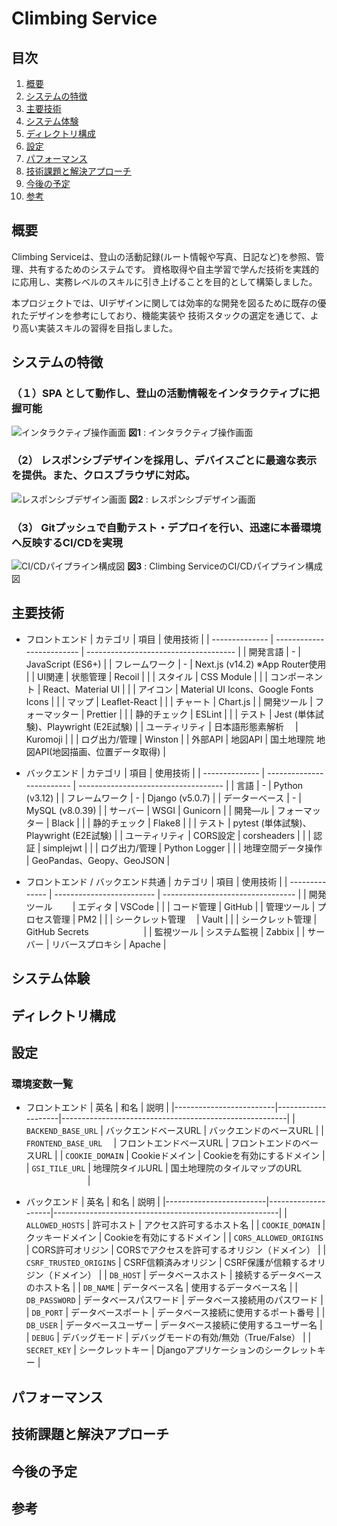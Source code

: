 # Climbing Service

## 目次
1. [概要](#概要)
1. [システムの特徴](#システムの特徴)
1. [主要技術](#主要技術)
1. [システム体験](#システム体験)
1. [ディレクトリ構成](#ディレクトリ構成)
1. [設定](#設定)
1. [パフォーマンス](#パフォーマンス)
1. [技術課題と解決アプローチ](#技術課題と解決アプローチ)
1. [今後の予定](#今後の予定)
1. [参考](#参考)

## 概要
Climbing Serviceは、登山の活動記録(ルート情報や写真、日記など)を参照、管理、共有するためのシステムです。
資格取得や自主学習で学んだ技術を実践的に応用し、実務レベルのスキルに引き上げることを目的として構築しました。

本プロジェクトでは、UIデザインに関しては効率的な開発を図るために既存の優れたデザインを参考にしており、機能実装や
技術スタックの選定を通じて、より高い実装スキルの習得を目指しました。


## システムの特徴
### （１）SPA として動作し、登山の活動情報をインタラクティブに把握可能
![インタラクティブ操作画面](https://github.com/user-attachments/assets/8ed4cc6d-525f-45b8-942d-6932ff6c2e27)
**図1** : インタラクティブ操作画面

### （2） レスポンシブデザインを採用し、デバイスごとに最適な表示を提供。また、クロスブラウザに対応。
![レスポンシブデザイン画面](https://github.com/user-attachments/assets/5a7effc0-07dc-4108-9491-e5311b1b30b3)
**図2** : レスポンシブデザイン画面

### （3） Gitプッシュで自動テスト・デプロイを行い、迅速に本番環境へ反映するCI/CDを実現
![CI/CDパイプライン構成図](https://github.com/user-attachments/assets/0cb680d0-129b-46f8-9320-ef0280e68252)
**図3** : Climbing ServiceのCI/CDパイプライン構成図


## 主要技術
- フロントエンド
    | カテゴリ         | 項目                       | 使用技術                                |
    | -------------- | ------------------------- | ------------------------------------- |
    | 開発言語         | -                         | JavaScript (ES6+)                     |
    | フレームワーク    | -                         | Next.js (v14.2) ※App Router使用        |
    | UI関連          | 状態管理                    | Recoil                                |
    |                | スタイル                    | CSS Module                            |
    |                | コンポーネント               | React、Material UI                     |
    |                | アイコン                    | Material UI Icons、Google Fonts Icons |
    |                | マップ                     | Leaflet-React                         |
    |                | チャート                    | Chart.js                              |
    | 開発ツール       | フォーマッター                | Prettier                              |
    |                | 静的チェック                 | ESLint                                |
    |                | テスト                     | Jest (単体試験)、Playwright (E2E試験)     |
    | ユーティリティ    | 日本語形態素解析　             | Kuromoji                              |
    |                | ログ出力/管理                | Winston                               |
    | 外部API         | 地図API                    | 国土地理院 地図API(地図描画、位置データ取得)   |


- バックエンド
    | カテゴリ         | 項目                  | 使用技術                               |
    | -------------- | ------------------------- | ------------------------------------ |
    | 言語            | -                         | Python (v3.12)                       |
    | フレームワーク    | -                         | Django (v5.0.7)                      |
    | データーベース    | -                         | MySQL (v8.0.39)                      |
    | サーバー         | WSGI                      | Gunicorn                             |
    | 開発―ル         | フォーマッター               | Black                                |
    |                | 静的チェック                 | Flake8                               |
    |                | テスト                     | pytest (単体試験)、Playwright (E2E試験)  |
    | ユーティリティ    | CORS設定                   | corsheaders                          |
    |                | 認証                       | simplejwt                            |
    |                | ログ出力/管理                | Python Logger                        |
    |                | 地理空間データ操作            | GeoPandas、Geopy、GeoJSON             |
    

- フロントエンド / バックエンド共通
    | カテゴリ         | 項目                       | 使用技術                            |
    | -------------- | ------------------------- | --------------------------------- |
    | 開発ツール　　    | エディタ                    | VSCode                            |
    |                | コード管理                  | GitHub                            |
    | 管理ツール       | プロセス管理                 | PM2                               |
    |                | シークレット管理　            | Vault                             |
    |                | シークレット管理             | GitHub Secrets　　　　　            　|
    | 監視ツール       | システム監視                 | Zabbix                            |
    | サーバー         | リバースプロキシ             | Apache                             |


## システム体験

## ディレクトリ構成

## 設定
### 環境変数一覧
- フロントエンド
    | 英名                     | 和名                | 説明                                                    |
    |-------------------------|--------------------|--------------------------------------------------------|
    | `BACKEND_BASE_URL`      | バックエンドベースURL  | バックエンドのベースURL                        |
    | `FRONTEND_BASE_URL`　   | フロントエンドベースURL | フロントエンドのベースURL                         |
    | `COOKIE_DOMAIN`         | Cookieドメイン       | Cookieを有効にするドメイン                        |
    | `GSI_TILE_URL`          | 地理院タイルURL       | 国土地理院のタイルマップのURL            　　　　　　　|


- バックエンド
    | 英名                     | 和名                | 説明                                                    |
    |-------------------------|--------------------|--------------------------------------------------------|
    | `ALLOWED_HOSTS`         | 許可ホスト           | アクセス許可するホスト名                           |
    | `COOKIE_DOMAIN`         | クッキードメイン       | Cookieを有効にするドメイン                        |
    | `CORS_ALLOWED_ORIGINS`  | CORS許可オリジン      | CORSでアクセスを許可するオリジン（ドメイン）           |
    | `CSRF_TRUSTED_ORIGINS`  | CSRF信頼済みオリジン   | CSRF保護が信頼するオリジン（ドメイン）               |
    | `DB_HOST`               | データベースホスト     | 接続するデータベースのホスト名                       |
    | `DB_NAME`               | データベース名        | 使用するデータベース名                             |
    | `DB_PASSWORD`           | データベースパスワード  | データベース接続用のパスワード                       |
    | `DB_PORT`               | データベースポート     | データベース接続に使用するポート番号                  |
    | `DB_USER`               | データベースユーザー    | データベース接続に使用するユーザー名                  |
    | `DEBUG`                 | デバッグモード        | デバッグモードの有効/無効（True/False）             |
    | `SECRET_KEY`            | シークレットキー       | Djangoアプリケーションのシークレットキー             |


## パフォーマンス

## 技術課題と解決アプローチ

## 今後の予定

## 参考
